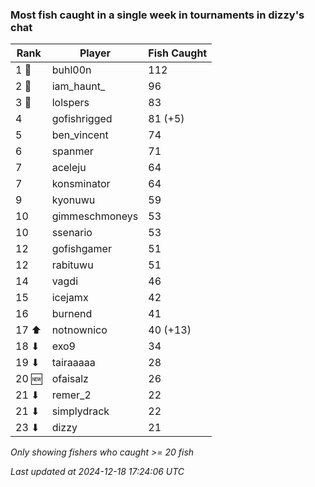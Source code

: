 ### Most fish caught in a single week in tournaments in dizzy's chat
| Rank | Player | Fish Caught |
|------|--------|-----------|
| 1 🥇  | buhl00n  | 112 |
| 2 🥈  | iam_haunt_  | 96 |
| 3 🥉  | lolspers  | 83 |
| 4  | gofishrigged  | 81 (+5) |
| 5  | ben_vincent  | 74 |
| 6  | spanmer  | 71 |
| 7  | aceleju  | 64 |
| 7  | konsminator  | 64 |
| 9  | kyonuwu  | 59 |
| 10  | gimmeschmoneys  | 53 |
| 10  | ssenario  | 53 |
| 12  | gofishgamer  | 51 |
| 12  | rabituwu  | 51 |
| 14  | vagdi  | 46 |
| 15  | icejamx  | 42 |
| 16  | burnend  | 41 |
| 17 ⬆ | notnownico  | 40 (+13) |
| 18 ⬇ | exo9  | 34 |
| 19 ⬇ | tairaaaaa  | 28 |
| 20 🆕 | ofaisalz  | 26 |
| 21 ⬇ | remer_2  | 22 |
| 21 ⬇ | simplydrack  | 22 |
| 23 ⬇ | dizzy  | 21 |

_Only showing fishers who caught >= 20 fish_

_Last updated at 2024-12-18 17:24:06 UTC_